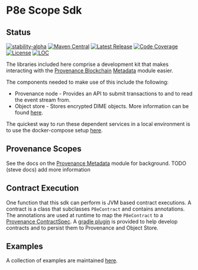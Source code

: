 # P8e Scope Sdk

## Status

[![stability-alpha](https://img.shields.io/badge/stability-alpha-f4d03f.svg)](https://github.com/mkenney/software-guides/blob/master/STABILITY-BADGES.md#alpha)
[![Maven Central](https://maven-badges.herokuapp.com/maven-central/io.provenance.scope/sdk/badge.svg)](https://maven-badges.herokuapp.com/maven-central/io.provenance.scope/sdk)
[![Latest Release][release-badge]][release-latest]
[![Code Coverage][code-coverage-badge]][code-coverage-report]
[![License][license-badge]][license-url]
[![LOC][loc-badge]][loc-report]

[code-coverage-badge]: https://codecov.io/gh/provenance-io/p8e-scope-sdk/branch/main/graph/badge.svg
[code-coverage-report]: https://app.codecov.io/gh/provenance-io/p8e-scope-sdk

[release-badge]: https://img.shields.io/github/v/tag/provenance-io/p8e-scope-sdk.svg?sort=semver
[release-latest]: https://github.com/provenance-io/p8e-scope-sdk/releases/latest

[license-badge]: https://img.shields.io/github/license/provenance-io/p8e-scope-sdk.svg
[license-url]: https://github.com/provenance-io/p8e-scope-sdk/blob/main/LICENSE

[loc-badge]: https://tokei.rs/b1/github/provenance-io/p8e-scope-sdk
[loc-report]: https://github.com/provenance-io/p8e-scope-sdk

The libraries included here comprise a development kit that makes interacting with the [Provenance Blockchain](https://github.com/provenance-io/provenance)
[Metadata](https://docs.provenance.io/modules/metadata-module) module easier.

The components needed to make use of this include the following:
- Provenance node - Provides an API to submit transactions to and to read the event stream from.
- Object store - Stores encrypted DIME objects. More information can be found [here](https://github.com/provenance-io/object-store).

The quickest way to run these dependent services in a local environment is to use the docker-compose setup [here](https://github.com/provenance-io/p8e-scope-sdk/tree/main/dev-tools/compose).

## Provenance Scopes

See the docs on the [Provenance Metadata](https://docs.provenance.io/modules/metadata-module) module for background.
TODO (steve docs) add more information

## Contract Execution

One function that this sdk can perform is JVM based contract executions. A contract is a class that subclasses `P8eContract` and contains annotations. The annotations are used at runtime
to map the `P8eContract` to a [Provenance ContractSpec](https://github.com/provenance-io/provenance/blob/main/proto/provenance/metadata/v1/specification.proto#L61-L86).
A [gradle plugin](https://github.com/provenance-io/p8e-gradle-plugin) is provided to help develop contracts and to persist them to Provenance and Object Store.

## Examples

A collection of examples are maintained [here](https://github.com/provenance-io/p8e-scope-sdk/tree/main/examples).